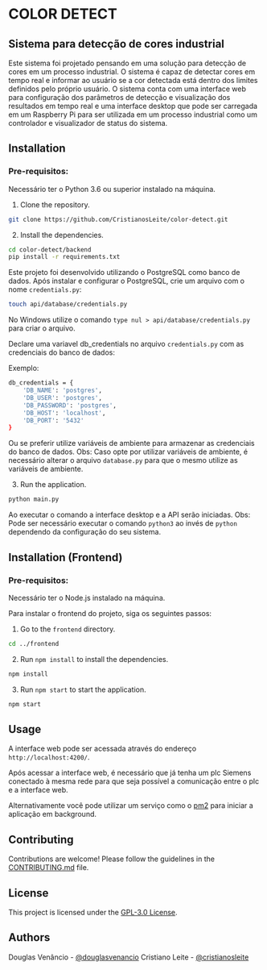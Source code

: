 # COLOR DETECT

## Sistema para detecção de cores industrial

Este sistema foi projetado pensando em uma solução para detecção de cores em um processo industrial. O sistema é capaz de detectar cores em tempo real e informar ao usuário se a cor detectada está dentro dos limites definidos pelo próprio usuário.
O sistema conta com uma interface web para configuração dos parâmetros de detecção e visualização dos resultados em tempo real e uma interface desktop que pode ser carregada em um Raspberry Pi para ser utilizada em um processo industrial como um controlador e visualizador de status do sistema.

## Installation

### Pre-requisitos:
Necessário ter o Python 3.6 ou superior instalado na máquina.

1. Clone the repository.

```bash
git clone https://github.com/CristianosLeite/color-detect.git
```

2. Install the dependencies.

```bash
cd color-detect/backend
pip install -r requirements.txt
```
Este projeto foi desenvolvido utilizando o PostgreSQL como banco de dados. Após instalar e configurar o PostgreSQL, crie um arquivo com o nome `credentials.py`:

```bash
touch api/database/credentials.py
```

No Windows utilize o comando `type nul > api/database/credentials.py` para criar o arquivo.

Declare uma variavel db_credentials no arquivo `credentials.py` com as credenciais do banco de dados:

Exemplo:

```bash
db_credentials = {
    'DB_NAME': 'postgres',
    'DB_USER': 'postgres',
    'DB_PASSWORD': 'postgres',
    'DB_HOST': 'localhost',
    'DB_PORT': '5432'
}
```

Ou se preferir utilize variáveis de ambiente para armazenar as credenciais do banco de dados.
Obs: Caso opte por utilizar variáveis de ambiente, é necessário alterar o arquivo `database.py` para que o mesmo utilize as variáveis de ambiente.

3. Run the application.

```bash
python main.py
```

Ao executar o comando a interface desktop e a API serão iniciadas.
Obs: Pode ser necessário executar o comando `python3` ao invés de `python` dependendo da configuração do seu sistema.

## Installation (Frontend)

### Pre-requisitos:
Necessário ter o Node.js instalado na máquina.

Para instalar o frontend do projeto, siga os seguintes passos:

1. Go to the `frontend` directory.

```bash
cd ../frontend
```

2. Run `npm install` to install the dependencies.

```bash
npm install
```

3. Run `npm start` to start the application.

```bash
npm start
```

## Usage

A interface web pode ser acessada através do endereço `http://localhost:4200/`.

Após acessar a interface web, é necessário que já tenha um plc Siemens conectado à mesma rede para que seja possível a comunicação entre o plc e a interface web.

Alternativamente você pode utilizar um serviço como o [pm2](https://github.com/Unitech/pm2) para iniciar a aplicação em background.

## Contributing

Contributions are welcome! Please follow the guidelines in the [CONTRIBUTING.md](CONTRIBUTING.md) file.

## License

This project is licensed under the [GPL-3.0 License](LICENSE).

## Authors

Douglas Venâncio - [@douglasvenancio](https://github.com/faraddouglas)
Cristiano Leite - [@cristianosleite](https://github.com/CristianosLeite)
